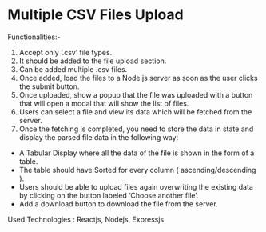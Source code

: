 # Multiple CSV Files Upload

Functionalities:-
1. Accept only ‘.csv’ file types.
2. It should be added to the file upload section.
3. Can be added multiple .csv files.
4. Once added, load the files to a Node.js server as soon as the user clicks the submit button.
5. Once uploaded, show a popup that the file was uploaded with a button that will open a modal that will show the list of files.
6. Users can select a file and view its data which will be fetched from the server.
7. Once the fetching is completed, you need to store the data in state and display the parsed file data
in the following way:
* A Tabular Display where all the data of the file is shown in the form of a table.
* The table should have Sorted for every column ( ascending/descending ).
* Users should be able to upload files again overwriting the existing data by clicking on the button
labeled ‘Choose another file’.
* Add a download button to download the file from the server.

Used Technologies : Reactjs, Nodejs, Expressjs
